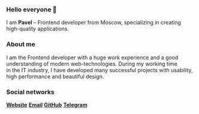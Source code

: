 ### Hello everyone 👋

I am  **Pavel** – Frontend developer from Moscow, specializing in creating high-quality applications.

### About me
I am the&nbsp;Frontend developer with&nbsp;a&nbsp;huge work experience
and a&nbsp;good understanding of&nbsp;modern web-technologies. During
my&nbsp;working time in&nbsp;the&nbsp;IT industry,
I&nbsp;have&nbsp;developed many successful projects with&nbsp;usability,
high performance and&nbsp;beautiful design.
        
### Social networks
**[Website](https://dvoryaninov.tech)** **[Email](mailto:12072000@mail.ru)** **[GitHub](https://github.com/PaviliuS)** **[Telegram](https://t.me/pavel_dvoryaninov)**

